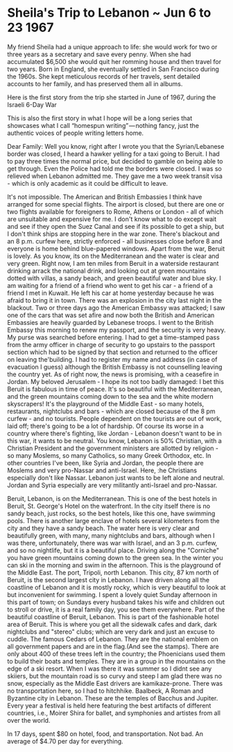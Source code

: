 # Sheila's Trip to Lebanon ~ Jun 6 to 23 1967

My friend Sheila had a unique approach to life: she would work for two or three years as a secretary and save every penny. When she had accumulated $6,500 she would quit her romming house and then travel for two years. Born in England, she eventually settled in San Francisco during the 1960s. She kept meticulous records of her travels, sent detailed accounts to her family, and has preserved them all in albums.

Here is the first story from the trip she started in June of 1967, during the Israeli 6-Day War

This is also the first story in what I hope will be a long series that showcases what I call “homespun writing” — nothing fancy, just the authentic voices of people writing letters home.

Dear Family:
Well you know, right after I wrote you that the Syrian/Lebanese border was closed, I heard a hawker yelling for a taxi going to Beruit. I had to pay three times the normal price, but decided to gamble on being able to get through. Even the Police had told me the borders were closed. I was so relieved when Lebanon admitted me. They gave me a two week transit visa - which is only academic as it could be difficult to leave.

It's not impossible. The American and British Embassies I think have arranged for some special flights. The airport is closed, but there are one or two flights available for foreigners to Rome, Athens or London - all of which are unsuitable and expensive for me. I don't know what to do except wait and see if they open the Suez Canal and see if its possible to get a ship, but I don't think ships are stopping here in the war zone.
There's blackout and an 8 p.m. curfew here, strictly enforced - all businesses close before 8 and everyone is home behind blue-papered windows.
Apart from the war, Beruit is lovely. As you know, its on the Mediterranean and the water is clear and very green. Right now, I am ten miles from Beruit in a waterside restaurant drinking arrack the national drink, and looking out at green mountains dotted with villas, a sandy beach, and green beautiful water and blue sky. I am waiting for a friend of a friend who went to get his car - a friend of a friend I met in Kuwait. He left his car at home yesterday because he was afraid to bring it in town.
There was an explosion in the city last night in the blackout.
Two or three days ago the American Embassy was attacked; I saw one of the cars that was set afire and now both the British and American Embassies are heavily guarded by Lebanese troops. I went to the British Embassy this morning to renew my passport, and the security is very heavy. My purse was searched before entering. I had to get a time-stamped pass from the army officer in charge of security to go upstairs
to the passport section which had to be signed by that section and returned to the officer on leaving the'building. I had to register my name and address (in case of evacuation I guess) although the British Embassy is not counselling leaving the country yet. As of right now, the news is promising, with a ceasefire in Jordan. My beloved Jerusalem - I hope its not too badly damaged:
I bet this Beruit is fabulous in time of peace. It's so beautiful with the Mediterranean, and the green mountains coming down to the sea and the white modern skyscrapers! It's the playground of the Middle East - so many hotels, restaurants, nightclubs and bars - which are closed because of the 8 pm curfew - and no tourists. People dependent on the tourists are out of work, laid off; there's going to be a lot of hardship. Of course its worse in a country where there's fighting, like Jordan - Lebanon doesn't want to be in this war, it wants to be neutral.
You know, Lebanon is 50% Christian, with a Christian President and the government ministers are allotted by religion - so many Moslems, so many Catholics, so many Greek Orthodox, etc. In other countries I've been, like Syria and Jordan, the people there are Moslems and very pro-Nassar and anti-Israel. Here, :he Christians especially don't like Nassar. Lebanon just wants to be left alone and neutral. Jordan and Syria especially are very militantly anti-Israel and pro-Nassar.

Beruit, Lebanon, is on the Mediterranean. This is one of the best hotels in Beruit, St. George's Hotel on the waterfront. In the city itself there is no sandy beach, just rocks, so the best hotels, like this one, have swimming pools. There is another large enclave of hotels several kilometers from the city and they have a sandy beach. The water here is very clear and beautifully green, with many, many nightclubs and bars, although when I was there, unfortunately, there was war with Israel, and an 3 p.m. curfew, and so no nightlife, but it is a beautiful place. Driving along the "Corniche" you have green mountains coming down to the green sea. In the winter you can ski in the morning and swim in the afternoon. This is the playground of the Middle East. The port, Tripoli, north Lebanon. This city, 87 km north of Beruit, is the second largest city in Lebanon. I have driven along all the coastline of Lebanon and it is mostly rocky, which is very beautiful to look at but inconvenient for swimming. I spent a lovely quiet Sunday afternoon in this part of town; on Sundays every husband takes his wife and children out to stroll or drive, it is a real family day, you see them everywhere.
Part of the beautiful coastline of Beruit, Lebanon. This is part of the fashionable hotel area of Beruit. This is where you get all the sidewalk cafes and dark, dark nightclubs and "stereo" clubs; which are very dark and just an excuse to cuddle.
The famous Cedars of Lebanon. They are the national emblem on all government papers and are in the flag.(And see the stamps). There are only about 400 of these trees left in the country; the Phoenicians used them to build their boats and temples. They are in a group in the mountains on the edge of a ski resort. When I was there it was summer so I didnt see any skiiers, but the mountain road is so curvy and steep I am glad there was no snow, especially as the Middle East drivers are kamikaze-prone. There was no transportation here, so I had to hitchhike.
Baalbeck, A Roman and Byzantine city in Lebanon. These are the temples of Bacchus and Jupiter. Every year a festival is held here featuring the best artifacts of different countries, i.e., Moirer Shira for ballet, and symphonies and artistes from all over the world.

In 17 days, spent $80 on hotel, food, and transportation. Not bad. An average of $4.70 per day for everything.
